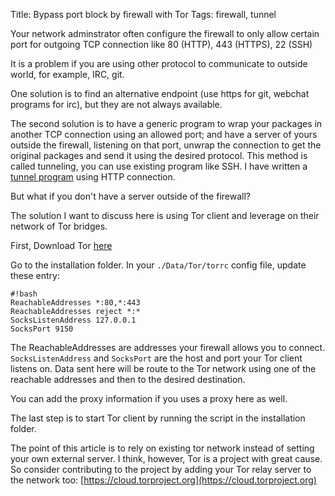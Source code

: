 Title: Bypass port block by firewall with Tor
Tags: firewall, tunnel

Your network adminstrator often configure the firewall to only allow certain port for outgoing TCP connection like 80 (HTTP), 443 (HTTPS), 22 (SSH)

It is a problem if you are using other protocol to communicate to outside world, for example, IRC, git. 

One solution is to find an alternative endpoint (use https for git, webchat programs for irc), but they are not always available. 

The second solution is to have a generic program to wrap your packages in another TCP connection using an allowed port; and have a server of yours outside the firewall, listening on that port, unwrap the connection to get the original packages and send it using the desired protocol. This method is called tunneling, you can use existing program like SSH. I have written a [tunnel program](http://khuevu.github.io/2012/09/17/http-tunnel.html) using HTTP connection. 

But what if you don't have a server outside of the firewall? 

The solution I want to discuss here is using Tor client and leverage on their network of Tor bridges.

First, Download Tor [here](https://www.torproject.org/download/download-easy.html.en)

Go to the installation folder. In your `./Data/Tor/torrc` config file, update these entry: 

    #!bash
	ReachableAddresses *:80,*:443
	ReachableAddresses reject *:*
	SocksListenAddress 127.0.0.1
	SocksPort 9150

The ReachableAddresses are addresses your firewall allows you to connect. 
`SocksListenAddress` and `SocksPort` are the host and port your Tor client listens on. Data sent here will be route to the Tor network using one of the reachable addresses and then to the desired destination. 

You can add the proxy information if you uses a proxy here as well. 

The last step is to start Tor client by running the script in the installation folder. 

The point of this article is to rely on existing tor network instead of setting your own external server. I think, however, Tor is a project with great cause. So consider contributing to the project by adding your Tor relay server to the network too: [https://cloud.torproject.org](https://cloud.torproject.org)


